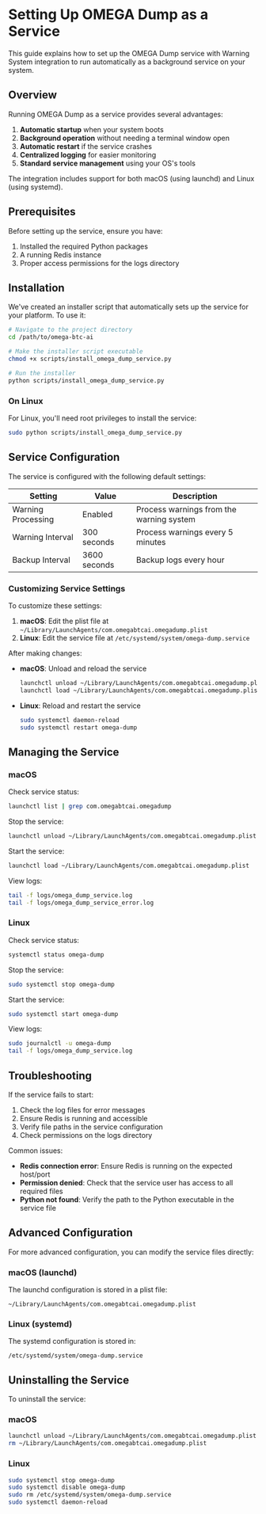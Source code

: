 # Setting Up OMEGA Dump as a Service

This guide explains how to set up the OMEGA Dump service with Warning System integration to run automatically as a background service on your system.

## Overview

Running OMEGA Dump as a service provides several advantages:

1. **Automatic startup** when your system boots
2. **Background operation** without needing a terminal window open
3. **Automatic restart** if the service crashes
4. **Centralized logging** for easier monitoring
5. **Standard service management** using your OS's tools

The integration includes support for both macOS (using launchd) and Linux (using systemd).

## Prerequisites

Before setting up the service, ensure you have:

1. Installed the required Python packages
2. A running Redis instance
3. Proper access permissions for the logs directory

## Installation

We've created an installer script that automatically sets up the service for your platform. To use it:

```bash
# Navigate to the project directory
cd /path/to/omega-btc-ai

# Make the installer script executable
chmod +x scripts/install_omega_dump_service.py

# Run the installer
python scripts/install_omega_dump_service.py
```

### On Linux

For Linux, you'll need root privileges to install the service:

```bash
sudo python scripts/install_omega_dump_service.py
```

## Service Configuration

The service is configured with the following default settings:

| Setting | Value | Description |
|---------|-------|-------------|
| Warning Processing | Enabled | Process warnings from the warning system |
| Warning Interval | 300 seconds | Process warnings every 5 minutes |
| Backup Interval | 3600 seconds | Backup logs every hour |

### Customizing Service Settings

To customize these settings:

1. **macOS**: Edit the plist file at `~/Library/LaunchAgents/com.omegabtcai.omegadump.plist`
2. **Linux**: Edit the service file at `/etc/systemd/system/omega-dump.service`

After making changes:

- **macOS**: Unload and reload the service

  ```bash
  launchctl unload ~/Library/LaunchAgents/com.omegabtcai.omegadump.plist
  launchctl load ~/Library/LaunchAgents/com.omegabtcai.omegadump.plist
  ```

- **Linux**: Reload and restart the service

  ```bash
  sudo systemctl daemon-reload
  sudo systemctl restart omega-dump
  ```

## Managing the Service

### macOS

Check service status:

```bash
launchctl list | grep com.omegabtcai.omegadump
```

Stop the service:

```bash
launchctl unload ~/Library/LaunchAgents/com.omegabtcai.omegadump.plist
```

Start the service:

```bash
launchctl load ~/Library/LaunchAgents/com.omegabtcai.omegadump.plist
```

View logs:

```bash
tail -f logs/omega_dump_service.log
tail -f logs/omega_dump_service_error.log
```

### Linux

Check service status:

```bash
systemctl status omega-dump
```

Stop the service:

```bash
sudo systemctl stop omega-dump
```

Start the service:

```bash
sudo systemctl start omega-dump
```

View logs:

```bash
sudo journalctl -u omega-dump
tail -f logs/omega_dump_service.log
```

## Troubleshooting

If the service fails to start:

1. Check the log files for error messages
2. Ensure Redis is running and accessible
3. Verify file paths in the service configuration
4. Check permissions on the logs directory

Common issues:

- **Redis connection error**: Ensure Redis is running on the expected host/port
- **Permission denied**: Check that the service user has access to all required files
- **Python not found**: Verify the path to the Python executable in the service file

## Advanced Configuration

For more advanced configuration, you can modify the service files directly:

### macOS (launchd)

The launchd configuration is stored in a plist file:

```
~/Library/LaunchAgents/com.omegabtcai.omegadump.plist
```

### Linux (systemd)

The systemd configuration is stored in:

```
/etc/systemd/system/omega-dump.service
```

## Uninstalling the Service

To uninstall the service:

### macOS

```bash
launchctl unload ~/Library/LaunchAgents/com.omegabtcai.omegadump.plist
rm ~/Library/LaunchAgents/com.omegabtcai.omegadump.plist
```

### Linux

```bash
sudo systemctl stop omega-dump
sudo systemctl disable omega-dump
sudo rm /etc/systemd/system/omega-dump.service
sudo systemctl daemon-reload
```
